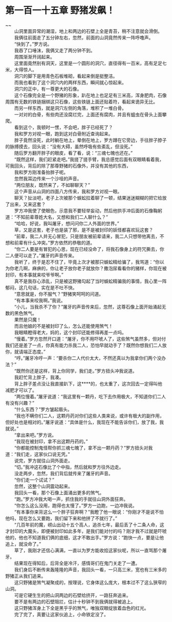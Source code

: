 # 第一百一十五章 野猪发飙！

~~
            <br>　　山洞里面异常的潮湿，地上和两边的石壁上全是青苔，稍不注意就会滑倒。<br>　　我俩往前面走了五分钟左右，忽然，前面的山洞竟然传来一阵呼噜声。<br>　　“快到了。”罗方说。<br>　　我吞了口唾沫，我俩又走了两分钟不到。<br>　　周围渐渐开阔起来。<br>　　这里面竟然别有洞天，这里是一个圆形的洞穴，直径得有一百米，高有足足七米，大得惊人。<br>　　洞穴的脚下是用青色石板堆砌，看起来倒是挺整洁。<br>　　而我也看到了这个洞穴内的两样东西，瞬间就心惊起来。<br>　　洞穴的正中，有一尊更大的石像。<br>　　这个石像完全是一个野猪的形象，趴在地上也足足有三米高，浑身肥肉，石像周围有无数的铁链捆绑这只石像，这些铁链上面还贴着符，看起来诡异无比。<br>　　而另一样东西，就是洞穴左侧的角落，堆积了一堆白骨。<br>　　一对对的白骨，有些肉还没腐烂完，上面还有腐肉，并且有蛆虫在骨头上面攀爬。<br>　　看到这个，我顿时一愣，不会吧，胖子已经死了？<br>　　我和罗方对视一眼，跑到这对白骨附近查询起来。<br>　　胖子竟然没死，此时躺在地上，晕倒在地上，罗方蹲在它旁边，手往胖子脖子的脉搏摸去，回头说：“没有大碍，虽然呼吸有些紊乱，但没死。”<br>　　随后罗方翻开胖子的眼皮，看了看，说：“三魂七魄也还在。”<br>　　“既然这样，我们赶紧走吧。”我搓了搓手臂，我总感觉后面有双眼睛看着我，可我回头，背后的除了那尊野猪的石像外，并没有其他的东西，<br>　　我和罗方刚准备抬胖子呢。<br>　　忽然我耳边传来一个沙哑的声音。<br>　　“两位朋友，既然来了，不如聊聊天？”<br>　　这个声音从山洞的四面八方传来，我和罗方对视一眼。<br>　　聊天？扯淡吧，老子上次被那个蜈蚣拉着聊了一顿，结果迷迷糊糊的把它给放了出来，又来这套？<br>　　罗方冲我使了使眼色，示意我不要轻举妄动，然后他拱手冲后面的石像鞠躬道：“不知前辈尊姓大名，又想和我们二人聊什么？”<br>　　“哈哈，好说，我叫屠牙，想问问你二人外面的世界。”<br>　　草，又是这套，老子也是装了邪，是不是被封印的妖怪都喜欢玩这套？<br>　　“前辈，我二人并无心冒犯，只是朋友被前辈请来，我二人只想带他离去，不想和前辈有什么冲突。”罗方依然的恭敬的道。<br>　　“你二人要是有冒犯的心思，现在已经没命了，将我石像身上的符咒撕去，你二人便可以走了。”屠牙的声音传来。<br>　　我听了，终于是忍不住了，毕竟上次才被那只蜈蚣精给骗了，我骂道：“你以为你老几啊，麻痹的，你让老子放你老子就放你？撒泡尿看看你的猪样，你现在被封印，有本事就来咬爷爷啊。”<br>　　真不是我存心添乱，只是被这野猪勾起了当时蜈蚣精骗我的事情，我心里一阵郁闷，这几句话，实在是不吐不快。<br>　　“意思就是，你不服气？”野猪笑呵呵的问道。<br>　　“有本事来咬我啊。”我说。<br>　　“小儿，当我杀不了你？”屠牙的声音传来后，忽然，这尊石像上面开始涌起无数的黑色煞气。<br>　　果然是只魔！<br>　　而且他娘的不是被封印了么，怎么还能使用煞气！<br>　　我眼睛瞪得老大，妈的，这个封印还能修得再差一点吗。<br>　　“慢着。”罗方忽然开口道：“屠牙，你不用吓唬人了，这些煞气虽然多，但对付我们还是差了一点，你真有能力杀我二人，恐怕早就动手了？既然你想我们二人放你，就请端正态度。”<br>　　“哼。”屠牙冷哼一声：“要杀你二人代价太大，不然还真以为我拿你们两个没办法？”<br>　　“既然你还是这样，背上你同学，我们走。”罗方扭头冲我说道。<br>　　我赶忙背上胖子，我凑。<br>　　背上胖子差点没让我直接趴下，这****的，也太重了，这次回去一定得叫他减肥才可以了。<br>　　“两位慢着。”屠牙说道：“我这里有一颗丹，吃下去作用极大，不知道你们二人有没有兴趣？”<br>　　“什么东西？”罗方皱起眉头。<br>　　“我也不瞒你们二人，这颗丹药对你们这些人类来说，或许有极大的副作用，但好处也是相对的。”屠牙说道：“具体是什么，我现在不能告诉你们，放了我，我就说。”<br>　　“拿出来吧。”罗方说。<br>　　“我现在被封印，拿不出这颗丹药的。”<br>　　“你都能控制鬼怪帮你抓三魂七魄了，拿不出一颗丹药？”罗方扭头对我道：“我们走，这家伙口说无凭。”<br>　　说完，罗方就往山洞外面走。<br>　　“切。”我冲这石像比了个中指，然后就和罗方往外边走。<br>　　没走两步，忽然，我们背后就传来了屠牙的声音。<br>　　“你们走一个试试？”<br>　　忽然，这整个山洞震动起来。<br>　　我回头一看，那个石像上面涌出更多的煞气。<br>　　“跑。”罗方冲我大喝一声，抓住我的手就往山洞外面狂奔。<br>　　“你怎么这么没用，跑得也太慢了。”罗方一边跑，一边冲我说。<br>　　“有本事你来背这么一个胖子狂奔啊？”我瞪了他一眼说：“你刚才不是说不怕他吗，现在怎么又要跑，我们留下来和他拼了不就行了。”<br>　　“几百年前的魔，崂山出动十五个高人，追杀七年，最后丢了十二条人命，这才封印的大魔头，即便被封印如此多年，是我们能对付的吗？刚才我不过就是吓唬他的，他也不知道我们俩的底细，这才不敢出手。”罗方说：“跑快一点，要是让他追上，就没命了。”<br>　　草了，我刚才还信心满满，一直以为罗方能收拾这家伙呢，所以一直骂那个屠牙。<br>　　结果现在得知后，后背全是冷汗，感情哥们在鬼门关走了一遭。<br>　　我们身后不断传来轰隆隆的声音，我回头一看，一只高三米，宽也有三米多的野猪正从我们追来。<br>　　这只野猪是煞气凝聚成的，按理说，它身体这么庞大，根本过不了这么狭窄的山洞。<br>　　可是它硬生生的把山洞两边的石壁给挤开，一路狂奔追来。<br>　　要不是有两边的石壁阻拦，估计十秒钟不到我俩就得被追上。<br>　　这只野猪浑身上下全是黑乎乎的煞气，唯独双眼绽放着血色的红光。<br>　　完了完了，真要让这家伙追上，小命铁定没了。<br>　　<br>
	